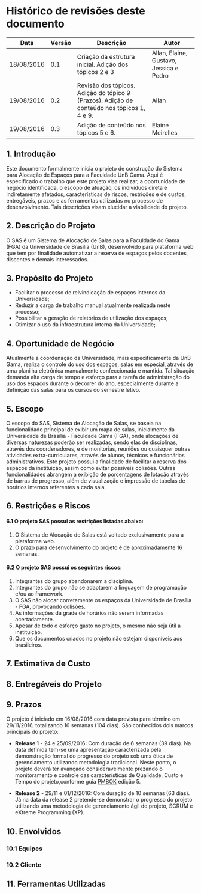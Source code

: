 # Histórico de revisões deste documento

|Data|Versão|Descrição|Autor|
|----|------|---------|-------|
|18/08/2016|0.1|Criação da estrutura inicial. Adição dos tópicos 2 e 3|Allan, Elaine, Gustavo, Jessica e Pedro|
|19/08/2016|0.2|Revisão dos tópicos. Adição do tópico 9 (Prazos). Adição de conteúdo nos tópicos 1, 4 e 9.|Allan|
|19/08/2016|0.3|Adição de conteúdo nos tópicos 5 e 6.|Elaine Meirelles|

## 1. Introdução
Este documento formalmente inicia o projeto de construção do Sistema para Alocação de Espaços para a Faculdade UnB Gama. Aqui é especificado o trabalho que este projeto visa realizar, a oportunidade de negócio identificada, o escopo de atuação, os indivíduos direta e indiretamente afetados, características de riscos, restrições e de custos, entregáveis, prazos e as ferramentas utilizadas no processo de desenvolvimento. Tais descrições visam elucidar a viabilidade do projeto.

## 2. Descrição do Projeto
   O SAS é um Sistema de Alocação de Salas para a Faculdade do Gama (FGA) da Universidade de Brasília (UnB), desenvolvido para plataforma web que tem por finalidade automatizar a reserva de espaços pelos docentes, discentes e demais interessados.

## 3. Propósito do Projeto
* Facilitar o processo de reivindicação de espaços internos da Universidade;
* Reduzir a carga de trabalho manual atualmente realizada neste processo;
* Possibilitar a geração de relatórios de utilização dos espaços;
* Otimizar o uso da infraestrutura interna da Universidade;

## 4. Oportunidade de Negócio
Atualmente a coordenação da Universidade, mais especificamente da UnB Gama, realiza o controle do uso dos espaços, salas em especial, através de uma planilha eletrônica manualmente confeccionada e mantida. Tal situação demanda alta carga de tempo e esforço para a tarefa de administração do uso dos espaços durante o decorrer do ano, especialmente durante a definição das salas para os cursos do semestre letivo.

## 5. Escopo
O escopo do SAS, Sistema de Alocação de Salas, se baseia na funcionalidade principal de exibir um mapa de salas, inicialmente da Universidade de Brasília - Faculdade Gama (FGA), onde alocações de diversas naturezas poderão ser realizadas, sendo elas de disciplinas, através dos coordenadores, e de monitorias, reuniões ou quaisquer outras atividades extra-curriculares, através de alunos, técnicos e funcionários administrativos. Este projeto possui a finalidade de facilitar a reserva dos espaços da instituição, assim como evitar possíveis colisões. Outras funcionalidades abrangem a exibição de porcentagens de lotação através de barras de progresso, além de visualização e impressão de tabelas de horários internos referentes a cada sala.

## 6. Restrições e Riscos
#### 6.1 O projeto SAS possui as restrições listadas abaixo:

1. O Sistema de Alocação de Salas está voltado exclusivamente para a plataforma web.
2. O prazo para desenvolvimento do projeto é de aproximadamente 16 semanas.

#### 6.2 O projeto SAS possui os seguintes riscos:

1. Integrantes do grupo abandonarem a disciplina.
2. Integrantes do grupo não se adaptarem a linguagem de programação e/ou ao framework.
3. O SAS não alocar corretamente os espaços da Universidade de Brasília - FGA, provocando colisões.
4. As informações da grade de horários não serem informadas acertadamente.
5. Apesar de todo o esforço gasto no projeto, o mesmo não seja útil a instituição.
6. Que os documentos criados no projeto não estejam disponíveis aos brasileiros.

## 7. Estimativa de Custo
## 8. Entregáveis do Projeto
## 9. Prazos
O projeto é iniciado em 16/08/2016 com data prevista para término em 29/11/2016, totalizando 16 semanas (104 dias). São conhecidos dois marcos principais do projeto:
* **Release 1** - 24 e 25/09/2016:
Com duração de 6 semanas (39 dias). Na data definida tem-se uma apresentação caracterizada pela demonstração formal do progresso do projeto sob uma ótica de gerenciamento utilizando metodologia tradicional. Neste ponto, o projeto deverá ter avançado consideravelmente prezando o monitoramento e controle das características de Qualidade, Custo e Tempo do projeto,conforme guia [PMBOK](https://brasil.pmi.org/brazil/PMBOKGuideAndStandards.aspx) edição 5.

* **Release 2** - 29/11 e 01/12/2016:
Com duração de 10 semanas (63 dias). Já na data da release 2 pretende-se demonstrar o progresso do projeto utilizando uma metodologia de gerenciamento ágil de projeto, SCRUM e eXtreme Programming (XP). 

## 10. Envolvidos
### 10.1 Equipes
### 10.2 Cliente
## 11. Ferramentas Utilizadas